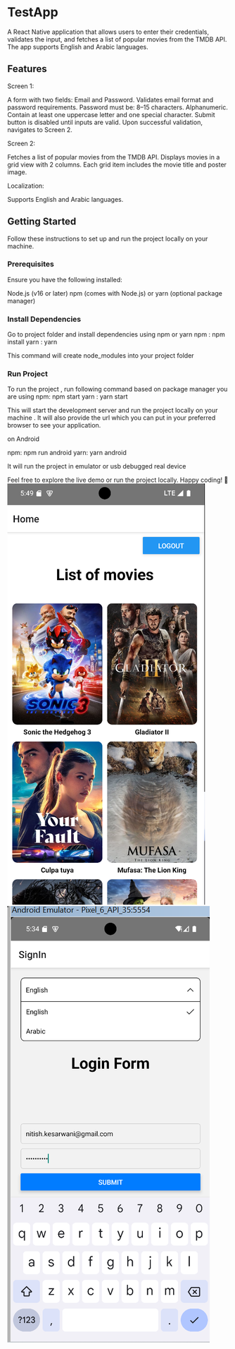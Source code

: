 # TestApp

A React Native application that allows users to enter their credentials, validates the input, and fetches a list of popular movies from the TMDB API. The app supports English and Arabic languages.

## Features

Screen 1:

A form with two fields: Email and Password.
Validates email format and password requirements.
Password must be:
8–15 characters.
Alphanumeric.
Contain at least one uppercase letter and one special character.
Submit button is disabled until inputs are valid.
Upon successful validation, navigates to Screen 2.

Screen 2:

Fetches a list of popular movies from the TMDB API.
Displays movies in a grid view with 2 columns.
Each grid item includes the movie title and poster image.

Localization:

Supports English and Arabic languages.

## Getting Started

Follow these instructions to set up and run the project locally on your machine.

### Prerequisites

Ensure you have the following installed:

Node.js (v16 or later)
npm (comes with Node.js) or yarn (optional package manager)

### Install Dependencies

Go to project folder and install dependencies using npm or yarn
npm : npm install
yarn : yarn

This command will create node_modules into your project folder

### Run Project

To run the project , run following command based on package manager you are using
npm: npm start
yarn : yarn start

This will start the development server and run the project locally on your machine .
It will also provide the url which you can put in your preferred browser to see your application.

on Android

npm: npm run android
yarn: yarn android

It will run the project in emulator or usb debugged real device

Feel free to explore the live demo or run the project locally. Happy coding! 🎉
![alt text](<Screenshot 2025-01-09 174915.png>)
![alt text](<Screenshot 2025-01-09 173505.png>)